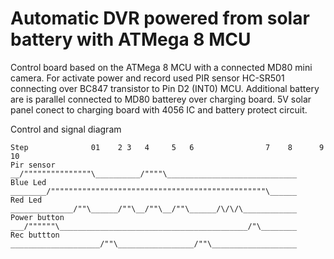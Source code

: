# Automatic DVR powered from solar battery with ATMega 8 MCU #

Control board based on the ATMega 8 MCU with a connected MD80 mini camera.
For activate power and record used PIR sensor HC-SR501 connecting over BC847 transistor to Pin D2 (INT0) MCU.
Additional battery are is parallel connected to MD80 batterey over charging board. 5V solar panel conect to charging board with 4056 IC and battery protect circuit.

Control and signal diagram

```
Step              01    2 3   4     5   6                7    8      9   10
Pir sensor      __/"""""""""""""""\__________/""""\_____________________________
Blue Led        ________/""""""""""""""""""""""""""""""""""""""""""""""""\______
Red Led         ______________/""\______/""\__/""\__/""\______/\/\/\____________
Power button    ___/""""""\__________________________________________/"\________
Rec buttton     ____________________/""\_________________/""\___________________
```
